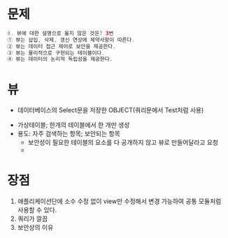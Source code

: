 # 문제
```java
8. 뷰에 대한 설명으로 옳지 않은 것은? 3번
① 뷰는 삽입, 삭제, 갱신 연상에 제약사항이 따른다.
② 뷰는 데이터 접근 제어로 보안을 제공한다.
③ 뷰는 물리적으로 구현되는 테이블이다.
④ 뷰는 데이터의 논리적 독립성을 제공한다.
```

# 뷰
* 데이터베이스의 Select문을 저장한 OBJECT(쿼리문에서 Test처럼 사용)
- 가상테이블; 한개의 테이블에서 한 개만 생성
- 용도: 자주 검색하는 항목; 보안되는 항목
	* 보안성이 필요한 테이블의 요소를 다 공개하지 않고 뷰로 만들어달라고 요청
	* 
# 장점
1. 애플리케이션단에 소수 수정 없이 view만 수정해서 변경 가능하여 공통 모듈처럼 사용할 수 있다.
2. 쿼리가 깔끔
3. 보안상의 이유
